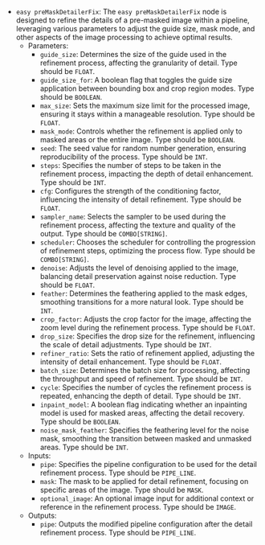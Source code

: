 - `easy preMaskDetailerFix`: The `easy preMaskDetailerFix` node is designed to refine the details of a pre-masked image within a pipeline, leveraging various parameters to adjust the guide size, mask mode, and other aspects of the image processing to achieve optimal results.
    - Parameters:
        - `guide_size`: Determines the size of the guide used in the refinement process, affecting the granularity of detail. Type should be `FLOAT`.
        - `guide_size_for`: A boolean flag that toggles the guide size application between bounding box and crop region modes. Type should be `BOOLEAN`.
        - `max_size`: Sets the maximum size limit for the processed image, ensuring it stays within a manageable resolution. Type should be `FLOAT`.
        - `mask_mode`: Controls whether the refinement is applied only to masked areas or the entire image. Type should be `BOOLEAN`.
        - `seed`: The seed value for random number generation, ensuring reproducibility of the process. Type should be `INT`.
        - `steps`: Specifies the number of steps to be taken in the refinement process, impacting the depth of detail enhancement. Type should be `INT`.
        - `cfg`: Configures the strength of the conditioning factor, influencing the intensity of detail refinement. Type should be `FLOAT`.
        - `sampler_name`: Selects the sampler to be used during the refinement process, affecting the texture and quality of the output. Type should be `COMBO[STRING]`.
        - `scheduler`: Chooses the scheduler for controlling the progression of refinement steps, optimizing the process flow. Type should be `COMBO[STRING]`.
        - `denoise`: Adjusts the level of denoising applied to the image, balancing detail preservation against noise reduction. Type should be `FLOAT`.
        - `feather`: Determines the feathering applied to the mask edges, smoothing transitions for a more natural look. Type should be `INT`.
        - `crop_factor`: Adjusts the crop factor for the image, affecting the zoom level during the refinement process. Type should be `FLOAT`.
        - `drop_size`: Specifies the drop size for the refinement, influencing the scale of detail adjustments. Type should be `INT`.
        - `refiner_ratio`: Sets the ratio of refinement applied, adjusting the intensity of detail enhancement. Type should be `FLOAT`.
        - `batch_size`: Determines the batch size for processing, affecting the throughput and speed of refinement. Type should be `INT`.
        - `cycle`: Specifies the number of cycles the refinement process is repeated, enhancing the depth of detail. Type should be `INT`.
        - `inpaint_model`: A boolean flag indicating whether an inpainting model is used for masked areas, affecting the detail recovery. Type should be `BOOLEAN`.
        - `noise_mask_feather`: Specifies the feathering level for the noise mask, smoothing the transition between masked and unmasked areas. Type should be `INT`.
    - Inputs:
        - `pipe`: Specifies the pipeline configuration to be used for the detail refinement process. Type should be `PIPE_LINE`.
        - `mask`: The mask to be applied for detail refinement, focusing on specific areas of the image. Type should be `MASK`.
        - `optional_image`: An optional image input for additional context or reference in the refinement process. Type should be `IMAGE`.
    - Outputs:
        - `pipe`: Outputs the modified pipeline configuration after the detail refinement process. Type should be `PIPE_LINE`.

